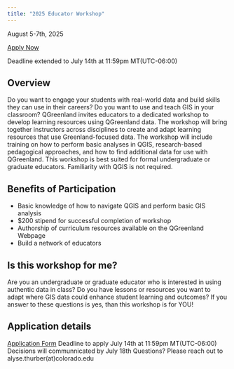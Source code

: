```yaml
---
title: "2025 Educator Workshop"
---
```

August 5-7th, 2025

[Apply Now](https://docs.google.com/forms/d/e/1FAIpQLSfJCcijXFS8w8Gm7n026I8ddur4WLqhYvJd4km4FcIv0EbVhA/viewform?usp=dialog)

Deadline extended to July 14th at 11:59pm MT(UTC-06:00)

## Overview
Do you want to engage your students with real-world data and build skills they can use in their careers? Do you want to use and teach GIS in your classroom? QGreenland invites educators to a dedicated workshop to develop learning resources using QGreenland data. The workshop will bring together instructors across disciplines to create and adapt learning resources that use Greenland-focused data. The workshop will include training on how to perform basic analyses in QGIS, research-based pedagogical approaches, and how to find additional data for use with QGreenland. This workshop is best suited for formal undergraduate or graduate educators. Familiarity with QGIS is not required.

## Benefits of Participation
* Basic knowledge of how to navigate QGIS and perform basic GIS analysis
* $200 stipend for successful completion of workshop
* Authorship of curriculum resources available on the QGreenland Webpage
* Build a network of educators

## Is this workshop for me?
Are you an undergraduate or graduate educator who is interested in using authentic data in class? Do you have lessons or resources you want to adapt where GIS data could enhance student learning and outcomes?
If you answer to these questions is yes, than this workshop is for YOU!

## Application details
[Application Form](https://docs.google.com/forms/d/e/1FAIpQLSfJCcijXFS8w8Gm7n026I8ddur4WLqhYvJd4km4FcIv0EbVhA/viewform?usp=dialog)
Deadline to apply July 14th at 11:59pm MT(UTC-06:00)
Decisions will communnicated by July 18th
Questions? Please reach out to alyse.thurber(at)colorado.edu
